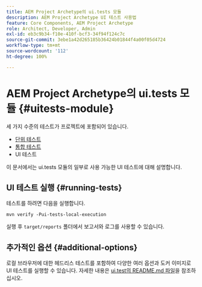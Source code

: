 ```yaml
---
title: AEM Project Archetype의 ui.tests 모듈
description: AEM Project Archetype UI 테스트 사용법
feature: Core Components, AEM Project Archetype
role: Architect, Developer, Admin
exl-id: eb3c9b34-f10e-410f-bcf3-34f94f124c7c
source-git-commit: 3ebe1a42d265185b36424b01844f4a00f05d4724
workflow-type: tm+mt
source-wordcount: '112'
ht-degree: 100%

---
```


# AEM Project Archetype의 ui.tests 모듈 {#uitests-module}

세 가지 수준의 테스트가 프로젝트에 포함되어 있습니다.

* [단위 테스트](core.md#unit-tests)
* [통합 테스트](ittests.md)
* UI 테스트

이 문서에서는 ui.tests 모듈의 일부로 사용 가능한 UI 테스트에 대해 설명합니다.

## UI 테스트 실행 {#running-tests}

테스트를 하려면 다음을 실행합니다.

```shell
mvn verify -Pui-tests-local-execution
```

실행 후 `target/reports` 폴더에서 보고서와 로그를 사용할 수 있습니다.

## 추가적인 옵션 {#additional-options}

로컬 브라우저에 대한 헤드리스 테스트를 포함하여 다양한 여러 옵션과 도커 이미지로 UI 테스트를 실행할 수 있습니다. 자세한 내용은 [ui.test의 README.md 파일](https://github.com/adobe/aem-project-archetype/tree/master/src/main/archetype/ui.tests)을 참조하십시오.
